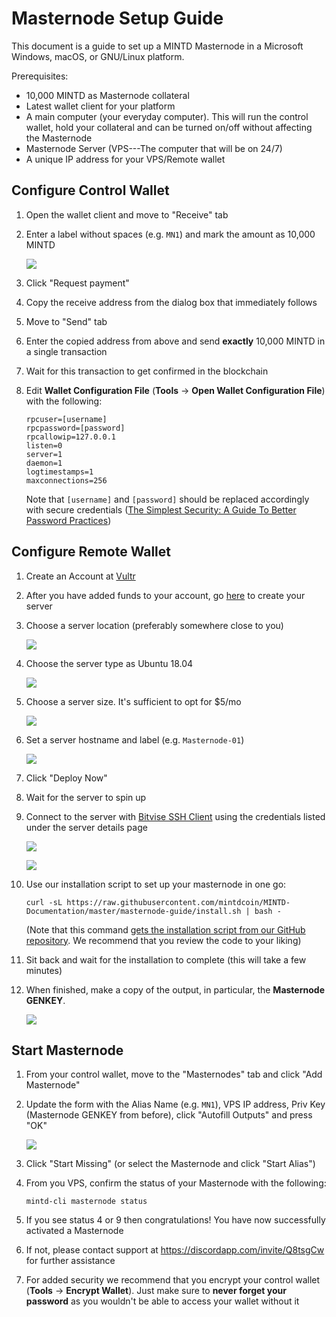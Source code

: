 Masternode Setup Guide
======================

This document is a guide to set up a MINTD Masternode in a Microsoft
Windows, macOS, or GNU/Linux platform.

Prerequisites:

-   10,000 MINTD as Masternode collateral
-   Latest wallet client for your platform
-   A main computer (your everyday computer). This will run the control
    wallet, hold your collateral and can be turned on/off without
    affecting the Masternode
-   Masternode Server (VPS---The computer that will be on 24/7)
-   A unique IP address for your VPS/Remote wallet

Configure Control Wallet
------------------------

1.  Open the wallet client and move to "Receive" tab
2.  Enter a label without spaces (e.g. `MN1`) and mark the amount as
    10,000 MINTD

    ![](./assets/wallet-receive.png)

3.  Click "Request payment"
4.  Copy the receive address from the dialog box that immediately
    follows
5.  Move to "Send" tab
6.  Enter the copied address from above and send **exactly** 10,000
    MINTD in a single transaction
7.  Wait for this transaction to get confirmed in the blockchain
8.  Edit **Wallet Configuration File** (**Tools** -&gt; **Open Wallet
    Configuration File**) with the following:

    ``` {.conf}
    rpcuser=[username]
    rpcpassword=[password]
    rpcallowip=127.0.0.1
    listen=0
    server=1
    daemon=1
    logtimestamps=1
    maxconnections=256
    ```

    Note that `[username]` and `[password]` should be replaced
    accordingly with secure credentials ([The Simplest Security: A Guide
    To Better Password
    Practices](https://www.symantec.com/connect/articles/simplest-security-guide-better-password-practices))

Configure Remote Wallet
-----------------------

1.  Create an Account at [Vultr](https://www.vultr.com/?ref=8005807)
2.  After you have added funds to your account, go
    [here](https://my.vultr.com/deploy/) to create your server
3.  Choose a server location (preferably somewhere close to you)

    ![](./assets/vultr-location.png)

4.  Choose the server type as Ubuntu 18.04

    ![](./assets/vultr-type.png)

5.  Choose a server size. It's sufficient to opt for \$5/mo

    ![](./assets/vultr-size.png)

6.  Set a server hostname and label (e.g. `Masternode-01`)

    ![](./assets/vultr-host.png)

7.  Click "Deploy Now"
8.  Wait for the server to spin up
9.  Connect to the server with [Bitvise SSH
    Client](https://www.bitvise.com/ssh-client-download) using the
    credentials listed under the server details page

    ![](./assets/vultr-bitvise.png)

    ![](./assets/bitvise-fingerprint-white.png)

10. Use our installation script to set up your masternode in one go:

    ``` {.bash}
    curl -sL https://raw.githubusercontent.com/mintdcoin/MINTD-Documentation/master/masternode-guide/install.sh | bash -
    ```

    (Note that this command [gets the installation script from our
    GitHub
    repository](https://raw.githubusercontent.com/mintdcoin/MINTD-Documentation/master/masternode-guide/install.sh).
    We recommend that you review the code to your liking)
11. Sit back and wait for the installation to complete (this will take a
    few minutes)
12. When finished, make a copy of the output, in particular, the
    **Masternode GENKEY**.

    ![](./assets/script-output.png)

Start Masternode
----------------

1.  From your control wallet, move to the "Masternodes" tab and click
    "Add Masternode"
2.  Update the form with the Alias Name (e.g. `MN1`), VPS IP address,
    Priv Key (Masternode GENKEY from before), click "Autofill Outputs"
    and press "OK"

    ![](./assets/wallet-masternode.png)

3.  Click "Start Missing" (or select the Masternode and click "Start
    Alias")
4.  From you VPS, confirm the status of your Masternode with the
    following:

    ``` {.bash}
    mintd-cli masternode status
    ```

5.  If you see status 4 or 9 then congratulations! You have now
    successfully activated a Masternode
6.  If not, please contact support at
    <https://discordapp.com/invite/Q8tsgCw> for further assistance
7.  For added security we recommend that you encrypt your control wallet
    (**Tools** -&gt; **Encrypt Wallet**). Just make sure to **never
    forget your password** as you wouldn't be able to access your wallet
    without it
